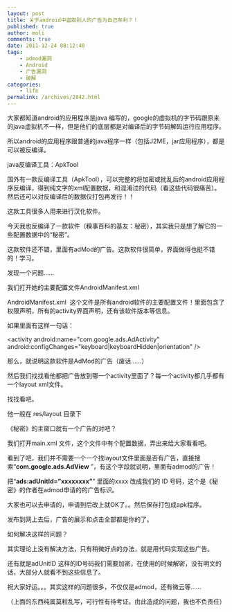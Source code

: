 ```yaml
---
layout: post
title: 关于android中盗取别人的广告为自己牟利？！
published: true
author: moli
comments: true
date: 2011-12-24 08:12:48
tags:
    - admod漏洞
    - Android
    - 广告漏洞
    - 破解
categories:
    - life
permalink: /archives/2842.html
---
```

大家都知道android的应用程序是java 编写的，google的虚拟机的字节码跟原来的java虚拟机不一样，但是他们的底层都是对编译后的字节码解码运行应用程序。

所以android的应用程序跟普通的java程序一样（包括J2ME，jar应用程序），都是可以被反编译。

java反编译工具：ApkTool

国外有一款反编译工具（ApkTool），可以完整的将加密或扰乱后的android应用程序反编译，得到纯文字的xml配置数据，和混淆过的代码（看这些代码很痛苦）。然后还可以对反编译后的数据仅打包再发行！！

这款工具很多人用来进行汉化软件。

今天我也反编译了一款软件（糗事百科的基友：秘密），其实我只是想了解它的一些配置数据中的“秘密”。

这款软件还不错，里面有adMod的广告。这款软件很简单，界面做得也挺不错的！学习。

发现一个问题……

我们打开她的主要配置文件AndroidManifest.xml

[][1]

AndroidManifest.xml  这个文件是所有android软件的主要配置文件！里面包含了权限声明，所有的activity界面声明，还有该软件版本等信息。

如果里面有这样一句话：

[][2]

&lt;activity android:name="com.google.ads.AdActivity" android:configChanges="keyboard|keyboardHidden|orientation" /&gt;

那么，就说明这款软件是AdMod的广告（废话……）

然后我们找找看他都把广告放到哪一个activity里面了？每一个activity都几乎都有一个layout xml文件。

找找看吧。

他一般在 res/layout 目录下

[][3]

《秘密》的主窗口就有一个广告的对吧？

我们打开main.xml 文件，这个文件中有个配置数据，弄出来给大家看看吧。

[][4]

看到了吧，我们并不需要一个一个找layout文件里面是否有广告，直接搜索“**com.google.ads.AdView** ”，有这个字段就说明，里面有admod的广告！

把“**ads:adUnitId=&#8221;xxxxxxxx&#8221;**” 里面的xxxx 改成我们的 ID 号码，这个是《秘密》的作者在admod申请的的广告标识。

大家也可以去申请的，申请到后改上就OK了。。然后保存打包成apk程序。

发布到网上去后，广告的展示和点击全部都是你的了。

如何解决这样的问题？

其实理论上没有解决方法，只有稍微好点的办法，就是用代码实现这些广告。

还有就是adUnitID 这样的ID号码我们需要加密，在使用的时候解密，没有明文的话，大部分人就看不到这些信息了。

祝大家好运。。。其实这样的问题很多，不仅仅是admod，还有微云等……

（上面的东西纯属莫粒乱写，可行性有待考证。由此造成的问题，我也不负责任）

 [1]: http://huoxr.com/wp-content/uploads/2011/12/20111224200221.png
 [2]: http://huoxr.com/wp-content/uploads/2011/12/20111224200742.png
 [3]: http://huoxr.com/wp-content/uploads/2011/12/20111224201259.png
 [4]: http://huoxr.com/wp-content/uploads/2011/12/20111224201625.png